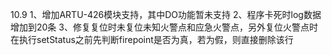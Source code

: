 10.9 1、增加ARTU-426模块支持，其中DO功能暂未支持
     2、程序卡死时log数据增加到20条
     3、修复复位时未复位未知火警点和应急火警点，另外复位火警点时在执行setStatus之前先判断firepoint是否为真，若为假，则直接删除该行
